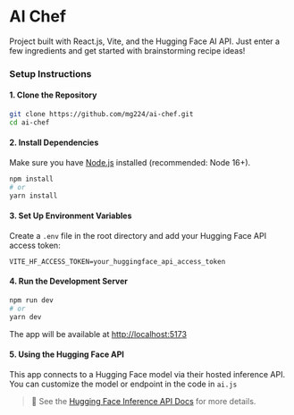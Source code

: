 # AI Chef

Project built with React.js, Vite, and the Hugging Face AI API. Just enter a few ingredients and get started with brainstorming recipe ideas!

### Setup Instructions

#### 1. **Clone the Repository**

```bash
git clone https://github.com/mg224/ai-chef.git
cd ai-chef
```

#### 2. **Install Dependencies**

Make sure you have [Node.js](https://nodejs.org/) installed (recommended: Node 16+).

```bash
npm install
# or
yarn install
```

#### 3. **Set Up Environment Variables**

Create a `.env` file in the root directory and add your Hugging Face API access token:

```env
VITE_HF_ACCESS_TOKEN=your_huggingface_api_access_token
```

#### 4. **Run the Development Server**

```bash
npm run dev
# or
yarn dev
```

The app will be available at [http://localhost:5173](http://localhost:5173)

#### 5. **Using the Hugging Face API**

This app connects to a Hugging Face model via their hosted inference API. You can customize the model or endpoint in the code in `ai.js`

> 🔗 See the [Hugging Face Inference API Docs](https://huggingface.co/docs/api-inference/index) for more details.
